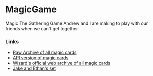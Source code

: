 # MagicGame
 Magic The Gathering Game Andrew and I are making to play with our friends when we can't get together
### Links
- [Raw Archive of all magic cards](https://mtgjson.com/)
- [API version of magic cards](https://magicthegathering.io/)
- [Wizard's official web archive of all magic cards](https://magic.wizards.com/en/products/card-set-archive)
- [Jake and Ethan's set](https://docs.google.com/spreadsheets/d/118sicM5PYTXLa5y1rf0zqNot6lzN8Z6GNrXcFqIKWg8/edit?usp=sharing)


